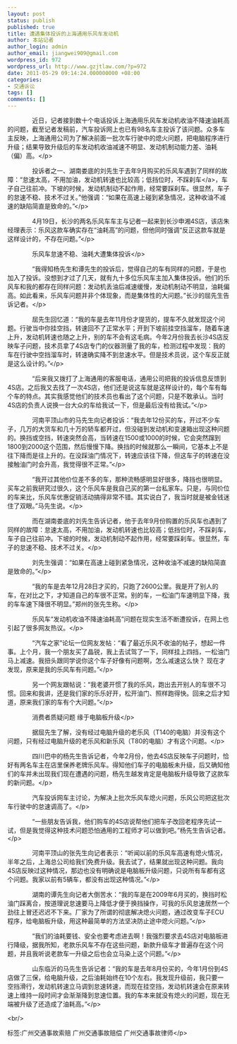 ```yaml
---
layout: post
status: publish
published: true
title: 遭遇集体投诉的上海通用乐风车发动机
author: 本站记者
author_login: admin
author_email: jiangwei909@gmail.com
wordpress_id: 972
wordpress_url: http://www.gzjtlaw.com/?p=972
date: 2011-05-29 09:14:24.000000000 +08:00
categories:
- 交通诉讼
tags: []
comments: []
---
```

<p><p>　　　　近日，记者接到数十个电话投诉上海通用乐风车发动机收油不降速油耗高的问题，截至记者发稿前，汽车投诉网上也已有98名车主投诉了该问题。众多车主反映，上海通用公司为了解决前面一批次车行驶中的熄火问题，把电脑程序进行升级；结果导致升级后的车发动机收油减速不明显、发动机制动能力差、油耗（偏）高。<&#47;p><p>　　　　投诉者之一、湖南娄底的刘先生于去年9月购买的乐风车遇到了同样的故障：&ldquo;怠速太高，不用加油，发动机转速也比较高；低挡位时，不踩<a>刹车<&#47;a>，车子自己往前冲。下坡的时候，发动机制动不起作用，经常要踩刹车。很显然，车子的怠速不稳、技术不过关。&rdquo;他强调：&ldquo;如果在高速上碰到紧急情况，这种收油不减速的缺陷简直是致命的。&rdquo;<&#47;p><p>　　　　4月19日，长沙的两名乐风车车主与记者一起来到长沙申湘4S店，该店朱经理表示：乐风这款车确实存在&ldquo;油耗高&rdquo;的问题，但他同时强调&ldquo;反正这款车就是这样设计的，不存在问题。&rdquo;<&#47;p><p>　　　　乐风车怠速不稳、油耗大遭集体投诉<&#47;p><p>　　　　&ldquo;我得知杨先生和谭先生的投诉后，觉得自己的车有同样的问题，于是也加入了投诉。没想到才过了几天，就有九十多位乐风车主加入集体投诉。他们的乐风车和我的都存在同样问题：发动机丢油后减速缓慢，发动机制动不明显，油耗偏高。如此看来，乐风车问题并非个体现象，而是集体性的大问题。&rdquo;长沙的屈先生告诉记者。<&#47;p><p>　　　　屈先生回忆道：&ldquo;我的车是去年11月份才提货的，提车不久就发现这个问题。行驶当中你挂空挡，转速回不了正常水平；开到下坡前挂空挡溜车，随着车速上升，发动机转速也随之上升，别的车不会有这毛病。今年2月份我去长沙4S店反映车子问题，技术员拿了4S店专门的仪器测量了我的车，检测过程中发现：我的车在行驶中空挡溜车时，转速确实降不到怠速水平。但是技术员说，这个车反正就是这么设计的。&rdquo;<&#47;p><p>　　　　&ldquo;后来我又拨打了上海通用的客服电话，通用公司把我的投诉信息反馈到4S店。之后我又去找了一次4S店，他们还是说这车就是这样设计的，每个车有每个车的特点。其实我感觉他们的技术员也看出了这个问题，只是不敢承认。当时4S店的负责人说换一台大众的车给我试一下，但是最后没有给我试。&rdquo;<&#47;p><p>　　　　河南平顶山市的马先生向记者投诉：&ldquo;我去年12份买的车，开过不少车子，几万的大货车和几十万的轿车都开过，但没碰到发动机和变速箱出现这种问题的。换挡或空挡，转速突然会高，当转速在1500或1000的时候，它会突然蹿到1800到2000这个范围，然后慢慢下降。换挡的时候就那么一瞬间，它基本上不是往下降而是往上升的。在没踩油门情况下，转速应该往下降，但这车子的转速在没接触油门时会升高，我觉得很不正常。&rdquo;<&#47;p><p>　　　　&ldquo;我开过其他价位差不多的车，那种流畅感明显好很多，降挡也很明显。买车之前我研究过很久，这个乐风车是我自己买的第一台私家车。只是，与同价位的车来比，乐风车优惠促销活动搞得非常不错。其实说白了，我当时就是被金钱迷住了双眼。&rdquo;马先生说。<&#47;p><p>　　　　而在湖南娄底的刘先生告诉记者，他于去年9月份购置的乐风车也遇到了同样的故障：怠速太高，不用加油，发动机转速也比较高；低挡位时，不踩刹车，车子自己往前冲。下坡的时候，发动机制动不起作用，经常要踩刹车。很显然，车子的怠速不稳、技术不过关。<&#47;p><p>　　　　刘先生强调：&ldquo;如果在高速上碰到紧急情况，这种收油不减速的缺陷简直是致命的。&rdquo;<&#47;p><p>　　　　&ldquo;我的车是去年12月28日才买的，只跑了2600公里。我是开了别人的车，在对比之下，才知道自己的车很不正常。别的车，一松油门车速明显下降，我的车车速下降很不明显。&rdquo;郑州的张先生称。<&#47;p><p>　　　　乐风车&ldquo;发动机收油不降速油耗高&rdquo;问题在现实生活不断遭投诉，在网上也引起了很多网友热议。<&#47;p><p>　　　　&ldquo;汽车之家&rdquo;论坛一位网友发帖：&ldquo;看了最近乐风不收油的帖子，想起一件事。上个月，我一个朋友买了晶锐，我上去试驾了一下，同样挂上四挡，一松油门马上减速。我扭头跟同学说你这个车子好像有问题啊，怎么减速这么快？ 现在才发现，原来是我的乐风车有问题。&rdquo;<&#47;p><p>　　　　另一个网友跟帖说：&ldquo;我老婆开惯了我的乐风，跑出去开别人的车很不习惯。回来和我讲，还是我们家的乐乐好开，松开油门、照样跑得快。回来之后才知道，原来我们家的车有个大问题。&rdquo;<&#47;p><p>　　　　消费者质疑问题 缘于电脑板升级<&#47;p><p>　　　　据屈先生了解，没有经过电脑升级的老乐风（T140的电脑）并没有这个问题，只有经过电脑升级的老乐风和新乐风（T80的电脑）才有这个问题。<&#47;p><p>　　　　四川巴中的杨先生告诉记者，今年2月份，他去4S店反映车子问题时，恰好有两名车主在店里保养老牌乐风车。得知他们车子的电脑板未升级，后又确知他们的车并未出现我们现在遭遇的问题，杨先生越发肯定是电脑板升级导致了这款车的新问题。<&#47;p><p>　　　　汽车投诉网车主讨论，为解决上批次乐风车熄火问题，乐风公司把这批次车行驶中的怠速调高了。<&#47;p><p>　　　　&ldquo;一些朋友告诉我，他们购车的4S店说帮他们把车子改回老程序先试一试，但是我觉得这种技术问题恐怕通用的工程师才可以做到吧。&rdquo;杨先生告诉记者。<&#47;p><p>　　　　河南平顶山的张先生向记者表示：&ldquo;听闻以前的乐风车高速有熄火情况，半年之后，上海总公司给我们免费升级。我去试了，结果就出现这种问题。我向4S店反映过这种情况，那边也没有明确说是电脑板升级问题，只说所有车都有这个问题。我家以前有5辆车，都没有出现这种情况。&rdquo;<&#47;p><p>　　　　湖南的谭先生向记者大倒苦水：&ldquo;我的车是在2009年6月买的，换挡时松油门踩离合，按道理说怠速要马上降低才便于换挡操作，可我的乐风怠速居然一个劲往上冒还迟迟不下来。厂家为了所谓的彻底解决熄火问题，通过改变车子ECU程序，给电脑板升级，用这种最简单的方法坚决防止途中熄火问题。&rdquo;<&#47;p><p>　　　　&ldquo;我们的油耗要钱、安全也要考虑进去啊！我强烈要求去4S店对电脑板进行降级，据我所知，老款乐风车不存在这些问题，新款升级车才普遍存在这个问题，并且我听说老款车一升级之后也会立马染上这个问题。&rdquo;<&#47;p><p>　　　　山东临沂的马先生告诉记者：&ldquo;我的车是去年8月份买的，今年1月份到4S店做了三保，给电脑升级，之后油耗始终在10个左右。我发现升级前，我只要一空挡滑行，发动机转速立马调到怠速转速，而现在挂空挡，发动机转速会在原来转速上维持一段时间才会渐渐降到怠速位置。我的车本来就没有熄火的问题，现在无端被升级了还造成了油耗高。&rdquo;<&#47;p><br&#47;><p>标签:广州交通事故索赔 广州交通事故赔偿 广州交通事故律师<&#47;p>
